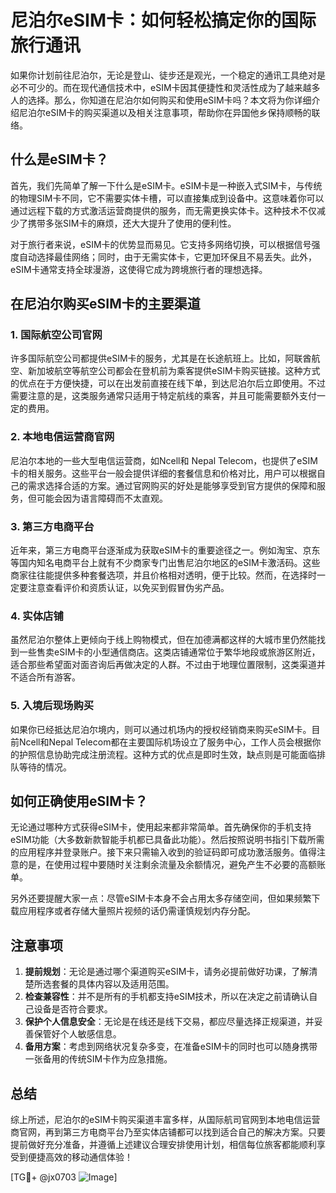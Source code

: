 # 尼泊尔eSIM卡：如何轻松搞定你的国际旅行通讯

如果你计划前往尼泊尔，无论是登山、徒步还是观光，一个稳定的通讯工具绝对是必不可少的。而在现代通信技术中，eSIM卡因其便捷性和灵活性成为了越来越多人的选择。那么，你知道在尼泊尔如何购买和使用eSIM卡吗？本文将为你详细介绍尼泊尔eSIM卡的购买渠道以及相关注意事项，帮助你在异国他乡保持顺畅的联络。

## 什么是eSIM卡？

首先，我们先简单了解一下什么是eSIM卡。eSIM卡是一种嵌入式SIM卡，与传统的物理SIM卡不同，它不需要实体卡槽，可以直接集成到设备中。这意味着你可以通过远程下载的方式激活运营商提供的服务，而无需更换实体卡。这种技术不仅减少了携带多张SIM卡的麻烦，还大大提升了使用的便利性。

对于旅行者来说，eSIM卡的优势显而易见。它支持多网络切换，可以根据信号强度自动选择最佳网络；同时，由于无需实体卡，它更加环保且不易丢失。此外，eSIM卡通常支持全球漫游，这使得它成为跨境旅行者的理想选择。

## 在尼泊尔购买eSIM卡的主要渠道

### 1. 国际航空公司官网

许多国际航空公司都提供eSIM卡的服务，尤其是在长途航班上。比如，阿联酋航空、新加坡航空等航空公司都会在登机前为乘客提供eSIM卡购买链接。这种方式的优点在于方便快捷，可以在出发前直接在线下单，到达尼泊尔后立即使用。不过需要注意的是，这类服务通常只适用于特定航线的乘客，并且可能需要额外支付一定的费用。

### 2. 本地电信运营商官网

尼泊尔本地的一些大型电信运营商，如Ncell和 Nepal Telecom，也提供了eSIM卡的相关服务。这些平台一般会提供详细的套餐信息和价格对比，用户可以根据自己的需求选择合适的方案。通过官网购买的好处是能够享受到官方提供的保障和服务，但可能会因为语言障碍而不太直观。

### 3. 第三方电商平台

近年来，第三方电商平台逐渐成为获取eSIM卡的重要途径之一。例如淘宝、京东等国内知名电商平台上就有不少商家专门出售尼泊尔地区的eSIM卡激活码。这些商家往往能提供多种套餐选项，并且价格相对透明，便于比较。然而，在选择时一定要注意查看评价和资质认证，以免买到假冒伪劣产品。

### 4. 实体店铺

虽然尼泊尔整体上更倾向于线上购物模式，但在加德满都这样的大城市里仍然能找到一些售卖eSIM卡的小型通信商店。这类店铺通常位于繁华地段或旅游区附近，适合那些希望面对面咨询后再做决定的人群。不过由于地理位置限制，这类渠道并不适合所有游客。

### 5. 入境后现场购买

如果你已经抵达尼泊尔境内，则可以通过机场内的授权经销商来购买eSIM卡。目前Ncell和Nepal Telecom都在主要国际机场设立了服务中心，工作人员会根据你的护照信息协助完成注册流程。这种方式的优点是即时生效，缺点则是可能面临排队等待的情况。

## 如何正确使用eSIM卡？

无论通过哪种方式获得eSIM卡，使用起来都非常简单。首先确保你的手机支持eSIM功能（大多数新款智能手机都已具备此功能）。然后按照说明书指引下载所需的应用程序并登录账户。接下来只需输入收到的验证码即可成功激活服务。值得注意的是，在使用过程中要随时关注剩余流量及余额情况，避免产生不必要的高额账单。

另外还要提醒大家一点：尽管eSIM卡本身不会占用太多存储空间，但如果频繁下载应用程序或者存储大量照片视频的话仍需谨慎规划内存分配。

## 注意事项

1. **提前规划**：无论是通过哪个渠道购买eSIM卡，请务必提前做好功课，了解清楚所选套餐的具体内容以及适用范围。
2. **检查兼容性**：并不是所有的手机都支持eSIM技术，所以在决定之前请确认自己设备是否符合要求。
3. **保护个人信息安全**：无论是在线还是线下交易，都应尽量选择正规渠道，并妥善保管好个人敏感信息。
4. **备用方案**：考虑到网络状况复杂多变，在准备eSIM卡的同时也可以随身携带一张备用的传统SIM卡作为应急措施。

## 总结

综上所述，尼泊尔的eSIM卡购买渠道丰富多样，从国际航司官网到本地电信运营商官网，再到第三方电商平台乃至实体店铺都可以找到适合自己的解决方案。只要提前做好充分准备，并遵循上述建议合理安排使用计划，相信每位旅客都能顺利享受到便捷高效的移动通信体验！

[TG💪+ @jx0703 ![Image](https://github.com/user-attachments/assets/dbca1d08-cadb-493c-b0ec-ad6f7a83f270)]